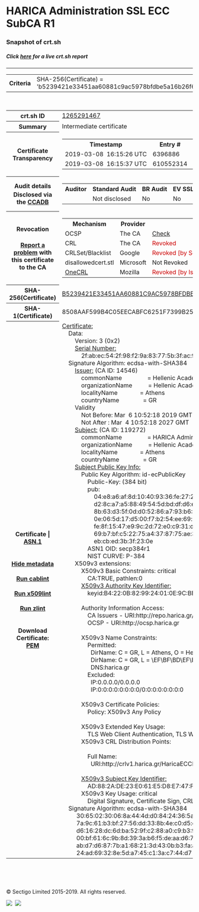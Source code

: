 # HARICA Administration SSL ECC SubCA R1
### Snapshot of crt.sh
##### Click [here](https://crt.sh/?q=B5239421E33451AA60881C9AC5978BFDBE5A16B26F6B157DDB17DD05F4F03074) for a live crt.sh report

---
<!DOCTYPE HTML PUBLIC "-//W3C//DTD HTML 4.0 Transitional//EN">
<HTML>

<BODY>

<TABLE>
  <TR>
    <TH class="outer">Criteria</TH>
    <TD class="outer">SHA-256(Certificate) = 'b5239421e33451aa60881c9ac5978bfdbe5a16b26f6b157ddb17dd05f4f03074'</TD>
  </TR>
</TABLE>
<BR>
<TABLE>
  <TR>
    <TH class="outer">crt.sh ID</TH>
    <TD class="outer"><A href="?id=1265291467">1265291467</A></TD>
  </TR>
  <TR>
    <TH class="outer">Summary</TH>
    <TD class="outer">Intermediate certificate</TD>
  </TR>
  <TR>
    <TH class="outer">Certificate<BR>Transparency</TH>
    <TD class="outer">
<TABLE class="options" style="margin-left:0px">
  <TR>
    <TH>Timestamp</TH>
    <TH>Entry #</TH>
    <TH>Log Operator</TH>
    <TH>Log URL</TH>
  </TR>
  <TR>
    <TD>2019-03-08&nbsp; <FONT class="small">16:15:26 UTC</FONT></TD>
    <TD>6396886</TD>
    <TD>Sectigo</TD>
    <TD>https://dodo.ct.comodo.com</TD>
  </TR>
  <TR>
    <TD>2019-03-08&nbsp; <FONT class="small">16:15:37 UTC</FONT></TD>
    <TD>610552314</TD>
    <TD>Google</TD>
    <TD>https://ct.googleapis.com/rocketeer</TD>
  </TR>
</TABLE>
    </TD>
  </TR>
  <TR>
    <TH class="outer">Audit details<BR>
      <DIV class="small" style="padding-top:3px">Disclosed via the
        <A href="//ccadb-public.secure.force.com/mozilla/PublicAllIntermediateCerts" target="_blank">CCADB</A></DIV>
    </TH>
    <TD class="outer">
<TABLE class="options" style="margin-left:0px">
  <TR>
    <TH>Auditor</TH>
    <TH>Standard Audit</TH>
    <TH>BR Audit</TH>
    <TH>EV SSL Audit</TH>
    <TH>Documents</TH>
    <TH>CCADB</TH>
    <TH>Root Owner / Certificate</TH>
  </TR>
  <TR>
    <TD style="vertical-align:middle"></TD>
    <TD>Not disclosed    <TD>No    <TD>No    <TD>
    </TD>
    <TD><A href="//ccadb.force.com/0011J00001N0snGQAR" target="_blank">0011J00001N0snGQAR</A></TD>
    <TD><A href="/?id=12729857">HARICA</A></TD>
  </TR>
</TABLE>
    </TD>
  </TR>
  <TR>
    <TH class="outer">Revocation<BR><BR>
      <DIV class="small" style="padding-top:3px"><A href="?id=1265291467&opt=problemreporting">Report a problem</A> with<BR>this certificate to the CA</DIV></TH>
    <TD class="outer">
      <TABLE class="options" style="margin-left:0px">
        <TR>
          <TH>Mechanism</TH>
          <TH>Provider</TH>
          <TH>Status</TH>
          <TH>Revocation Date</TH>
          <TH>Last Observed in CRL</TH>
          <TH>Last Checked <SPAN style="color:#CC0000;vertical-align:middle;font-size:70%;font-weight:normal">(Error)</SPAN></TH>
        </TR>
        <TR>
          <TD>OCSP</TD>
          <TD>The CA</TD>
          <TD><A href="?id=1265291467&opt=ocsp">Check</A></TD>
          <TD><SPAN style="color:#888888">?</SPAN></TD>
          <TD><SPAN style="color:#888888">n/a</SPAN></TD>
          <TD><SPAN style="color:#888888">?</SPAN></TD>
        </TR>
        <TR>
          <TD>CRL</TD>
          <TD>The CA</TD>
          <TD><SPAN style="color:#CC0000">Revoked</SPAN></TD><TD>2019-03-07&nbsp; <FONT class="small">09:36:08 UTC</FONT></TD><TD>2019-05-06&nbsp; <FONT class="small">10:48:25 UTC</FONT></TD><TD>2019-12-04&nbsp; <FONT class="small">16:50:07 UTC</FONT></TD>
        </TR>
        <TR>
          <TD>CRLSet/Blacklist</TD>
          <TD>Google</TD>
          <TD><SPAN style="color:#CC0000">Revoked [by Serial Number]</SPAN></TD>
          <TD><SPAN style="color:#888888">n/a</SPAN></TD>
          <TD><SPAN style="color:#888888">n/a</SPAN></TD>
          <TD><SPAN style="color:#888888">n/a</SPAN></TD>
        </TR>
        <TR>
          <TD>disallowedcert.stl</TD>
          <TD>Microsoft</TD>
          <TD>Not Revoked</TD>
          <TD><SPAN style="color:#888888">n/a</SPAN></TD>
          <TD><SPAN style="color:#888888">n/a</SPAN></TD>
          <TD><SPAN style="color:#888888">n/a</SPAN></TD>
        </TR>
        <TR>
          <TD><A href="/mozilla-onecrl" target="_blank">OneCRL</A></TD>
          <TD>Mozilla</TD>
          <TD><SPAN style="color:#CC0000">Revoked [by Issuer Name, Serial Number]</SPAN></TD><TD><SPAN style="color:#888888">Unknown</SPAN></TD>
          <TD><SPAN style="color:#888888">n/a</SPAN></TD>
          <TD><SPAN style="color:#888888">n/a</SPAN></TD>
        </TR>
      </TABLE>
    </TD>
  </TR>
  <TR>
    <TH class="outer">SHA-256(Certificate)</TH>
    <TD class="outer"><A href="//censys.io/certificates/b5239421e33451aa60881c9ac5978bfdbe5a16b26f6b157ddb17dd05f4f03074">B5239421E33451AA60881C9AC5978BFDBE5A16B26F6B157DDB17DD05F4F03074</A></TD>
  </TR>
  <TR>
    <TH class="outer">SHA-1(Certificate)</TH>
    <TD class="outer">8508AAF599B4C05EECABFC6251F7399B250E4A00</TD>
  </TR>
  <TR>
    <TH class="outer">Certificate | <A href="?asn1=1265291467">ASN.1</A>
      <SPAN class="small"><BR>
      <BR><BR><A href="?id=1265291467&opt=nometadata">Hide metadata</A>
      <BR><BR><A href="?id=1265291467&opt=cablint">Run cablint</A>
      <BR><BR><A href="?id=1265291467&opt=x509lint">Run x509lint</A>
      <BR><BR><A href="?id=1265291467&opt=zlint">Run zlint</A>
      <BR><BR><BR>Download Certificate: <A href="?d=1265291467">PEM</A>
      </SPAN>
    </TH>
    <TD class="text"><A href="?d=1265291467">Certificate:</A><BR>&nbsp;&nbsp;&nbsp;&nbsp;Data:<BR>&nbsp;&nbsp;&nbsp;&nbsp;&nbsp;&nbsp;&nbsp;&nbsp;Version:&nbsp;3&nbsp;(0x2)<BR>&nbsp;&nbsp;&nbsp;&nbsp;&nbsp;&nbsp;&nbsp;&nbsp;<A href="?serial=2fabec542f98f29a83775b3fac9e4520">Serial&nbsp;Number:</A><BR>&nbsp;&nbsp;&nbsp;&nbsp;&nbsp;&nbsp;&nbsp;&nbsp;&nbsp;&nbsp;&nbsp;&nbsp;2f:ab:ec:54:2f:98:f2:9a:83:77:5b:3f:ac:9e:45:20<BR>&nbsp;&nbsp;&nbsp;&nbsp;Signature&nbsp;Algorithm:&nbsp;ecdsa-with-SHA384<BR>&nbsp;&nbsp;&nbsp;&nbsp;&nbsp;&nbsp;&nbsp;&nbsp;<A href="?caid=14546">Issuer:</A> <SPAN class="small">(CA ID: 14546)</SPAN><BR>&nbsp;&nbsp;&nbsp;&nbsp;&nbsp;&nbsp;&nbsp;&nbsp;&nbsp;&nbsp;&nbsp;&nbsp;commonName&nbsp;&nbsp;&nbsp;&nbsp;&nbsp;&nbsp;&nbsp;&nbsp;&nbsp;&nbsp;&nbsp;&nbsp;&nbsp;&nbsp;&nbsp;&nbsp;=&nbsp;Hellenic&nbsp;Academic&nbsp;and&nbsp;Research&nbsp;Institutions&nbsp;ECC&nbsp;RootCA&nbsp;2015<BR>&nbsp;&nbsp;&nbsp;&nbsp;&nbsp;&nbsp;&nbsp;&nbsp;&nbsp;&nbsp;&nbsp;&nbsp;organizationName&nbsp;&nbsp;&nbsp;&nbsp;&nbsp;&nbsp;&nbsp;&nbsp;&nbsp;&nbsp;=&nbsp;Hellenic&nbsp;Academic&nbsp;and&nbsp;Research&nbsp;Institutions&nbsp;Cert.&nbsp;Authority<BR>&nbsp;&nbsp;&nbsp;&nbsp;&nbsp;&nbsp;&nbsp;&nbsp;&nbsp;&nbsp;&nbsp;&nbsp;localityName&nbsp;&nbsp;&nbsp;&nbsp;&nbsp;&nbsp;&nbsp;&nbsp;&nbsp;&nbsp;&nbsp;&nbsp;&nbsp;&nbsp;=&nbsp;Athens<BR>&nbsp;&nbsp;&nbsp;&nbsp;&nbsp;&nbsp;&nbsp;&nbsp;&nbsp;&nbsp;&nbsp;&nbsp;countryName&nbsp;&nbsp;&nbsp;&nbsp;&nbsp;&nbsp;&nbsp;&nbsp;&nbsp;&nbsp;&nbsp;&nbsp;&nbsp;&nbsp;&nbsp;=&nbsp;GR<BR>&nbsp;&nbsp;&nbsp;&nbsp;&nbsp;&nbsp;&nbsp;&nbsp;Validity<BR>&nbsp;&nbsp;&nbsp;&nbsp;&nbsp;&nbsp;&nbsp;&nbsp;&nbsp;&nbsp;&nbsp;&nbsp;Not&nbsp;Before:&nbsp;Mar&nbsp;&nbsp;6&nbsp;10:52:18&nbsp;2019&nbsp;GMT<BR>&nbsp;&nbsp;&nbsp;&nbsp;&nbsp;&nbsp;&nbsp;&nbsp;&nbsp;&nbsp;&nbsp;&nbsp;Not&nbsp;After&nbsp;:&nbsp;Mar&nbsp;&nbsp;4&nbsp;10:52:18&nbsp;2027&nbsp;GMT<BR>&nbsp;&nbsp;&nbsp;&nbsp;&nbsp;&nbsp;&nbsp;&nbsp;<A href="?caid=119272">Subject:</A> <SPAN class="small">(CA ID: 119272)</SPAN><BR>&nbsp;&nbsp;&nbsp;&nbsp;&nbsp;&nbsp;&nbsp;&nbsp;&nbsp;&nbsp;&nbsp;&nbsp;commonName&nbsp;&nbsp;&nbsp;&nbsp;&nbsp;&nbsp;&nbsp;&nbsp;&nbsp;&nbsp;&nbsp;&nbsp;&nbsp;&nbsp;&nbsp;&nbsp;=&nbsp;HARICA&nbsp;Administration&nbsp;SSL&nbsp;ECC&nbsp;SubCA&nbsp;R1<BR>&nbsp;&nbsp;&nbsp;&nbsp;&nbsp;&nbsp;&nbsp;&nbsp;&nbsp;&nbsp;&nbsp;&nbsp;organizationName&nbsp;&nbsp;&nbsp;&nbsp;&nbsp;&nbsp;&nbsp;&nbsp;&nbsp;&nbsp;=&nbsp;Hellenic&nbsp;Academic&nbsp;and&nbsp;Research&nbsp;Institutions&nbsp;Cert.&nbsp;Authority<BR>&nbsp;&nbsp;&nbsp;&nbsp;&nbsp;&nbsp;&nbsp;&nbsp;&nbsp;&nbsp;&nbsp;&nbsp;localityName&nbsp;&nbsp;&nbsp;&nbsp;&nbsp;&nbsp;&nbsp;&nbsp;&nbsp;&nbsp;&nbsp;&nbsp;&nbsp;&nbsp;=&nbsp;Athens<BR>&nbsp;&nbsp;&nbsp;&nbsp;&nbsp;&nbsp;&nbsp;&nbsp;&nbsp;&nbsp;&nbsp;&nbsp;countryName&nbsp;&nbsp;&nbsp;&nbsp;&nbsp;&nbsp;&nbsp;&nbsp;&nbsp;&nbsp;&nbsp;&nbsp;&nbsp;&nbsp;&nbsp;=&nbsp;GR<BR>&nbsp;&nbsp;&nbsp;&nbsp;&nbsp;&nbsp;&nbsp;&nbsp;<A href="?spkisha256=f16e0bc9f440dc408efdf0b2c4376529064665ede0525387ae986260f87d8e09">Subject&nbsp;Public&nbsp;Key&nbsp;Info:</A><BR>&nbsp;&nbsp;&nbsp;&nbsp;&nbsp;&nbsp;&nbsp;&nbsp;&nbsp;&nbsp;&nbsp;&nbsp;Public&nbsp;Key&nbsp;Algorithm:&nbsp;id-ecPublicKey<BR>&nbsp;&nbsp;&nbsp;&nbsp;&nbsp;&nbsp;&nbsp;&nbsp;&nbsp;&nbsp;&nbsp;&nbsp;&nbsp;&nbsp;&nbsp;&nbsp;Public-Key:&nbsp;(384&nbsp;bit)<BR>&nbsp;&nbsp;&nbsp;&nbsp;&nbsp;&nbsp;&nbsp;&nbsp;&nbsp;&nbsp;&nbsp;&nbsp;&nbsp;&nbsp;&nbsp;&nbsp;pub:&nbsp;<BR>&nbsp;&nbsp;&nbsp;&nbsp;&nbsp;&nbsp;&nbsp;&nbsp;&nbsp;&nbsp;&nbsp;&nbsp;&nbsp;&nbsp;&nbsp;&nbsp;&nbsp;&nbsp;&nbsp;&nbsp;04:e8:a6:af:8d:10:40:93:36:fe:27:22:0e:81:7f:<BR>&nbsp;&nbsp;&nbsp;&nbsp;&nbsp;&nbsp;&nbsp;&nbsp;&nbsp;&nbsp;&nbsp;&nbsp;&nbsp;&nbsp;&nbsp;&nbsp;&nbsp;&nbsp;&nbsp;&nbsp;d2:8c:a7:a5:88:49:54:5d:bd:df:d6:ee:5e:14:4a:<BR>&nbsp;&nbsp;&nbsp;&nbsp;&nbsp;&nbsp;&nbsp;&nbsp;&nbsp;&nbsp;&nbsp;&nbsp;&nbsp;&nbsp;&nbsp;&nbsp;&nbsp;&nbsp;&nbsp;&nbsp;8b:63:d3:5f:0d:d0:52:86:a7:93:b6:16:0f:f2:c6:<BR>&nbsp;&nbsp;&nbsp;&nbsp;&nbsp;&nbsp;&nbsp;&nbsp;&nbsp;&nbsp;&nbsp;&nbsp;&nbsp;&nbsp;&nbsp;&nbsp;&nbsp;&nbsp;&nbsp;&nbsp;0e:06:5d:17:d5:00:f7:b2:54:ee:69:b7:ac:74:41:<BR>&nbsp;&nbsp;&nbsp;&nbsp;&nbsp;&nbsp;&nbsp;&nbsp;&nbsp;&nbsp;&nbsp;&nbsp;&nbsp;&nbsp;&nbsp;&nbsp;&nbsp;&nbsp;&nbsp;&nbsp;fe:8f:15:47:e9:9c:2d:72:e0:c9:31:dc:1f:d5:0b:<BR>&nbsp;&nbsp;&nbsp;&nbsp;&nbsp;&nbsp;&nbsp;&nbsp;&nbsp;&nbsp;&nbsp;&nbsp;&nbsp;&nbsp;&nbsp;&nbsp;&nbsp;&nbsp;&nbsp;&nbsp;69:b7:bf:c5:22:75:a4:37:87:75:ae:32:a6:43:d3:<BR>&nbsp;&nbsp;&nbsp;&nbsp;&nbsp;&nbsp;&nbsp;&nbsp;&nbsp;&nbsp;&nbsp;&nbsp;&nbsp;&nbsp;&nbsp;&nbsp;&nbsp;&nbsp;&nbsp;&nbsp;eb:cb:ed:3b:3f:23:0e<BR>&nbsp;&nbsp;&nbsp;&nbsp;&nbsp;&nbsp;&nbsp;&nbsp;&nbsp;&nbsp;&nbsp;&nbsp;&nbsp;&nbsp;&nbsp;&nbsp;ASN1&nbsp;OID:&nbsp;secp384r1<BR>&nbsp;&nbsp;&nbsp;&nbsp;&nbsp;&nbsp;&nbsp;&nbsp;&nbsp;&nbsp;&nbsp;&nbsp;&nbsp;&nbsp;&nbsp;&nbsp;NIST&nbsp;CURVE:&nbsp;P-384<BR>&nbsp;&nbsp;&nbsp;&nbsp;&nbsp;&nbsp;&nbsp;&nbsp;X509v3&nbsp;extensions:<BR>&nbsp;&nbsp;&nbsp;&nbsp;&nbsp;&nbsp;&nbsp;&nbsp;&nbsp;&nbsp;&nbsp;&nbsp;X509v3&nbsp;Basic&nbsp;Constraints:&nbsp;critical<BR>&nbsp;&nbsp;&nbsp;&nbsp;&nbsp;&nbsp;&nbsp;&nbsp;&nbsp;&nbsp;&nbsp;&nbsp;&nbsp;&nbsp;&nbsp;&nbsp;CA:TRUE,&nbsp;pathlen:0<BR>&nbsp;&nbsp;&nbsp;&nbsp;&nbsp;&nbsp;&nbsp;&nbsp;&nbsp;&nbsp;&nbsp;&nbsp;<A href="?ski=b4220b829924010e9cbbe40efdbffb972093992a">X509v3&nbsp;Authority&nbsp;Key&nbsp;Identifier:</A><BR>&nbsp;&nbsp;&nbsp;&nbsp;&nbsp;&nbsp;&nbsp;&nbsp;&nbsp;&nbsp;&nbsp;&nbsp;&nbsp;&nbsp;&nbsp;&nbsp;keyid:B4:22:0B:82:99:24:01:0E:9C:BB:E4:0E:FD:BF:FB:97:20:93:99:2A<BR><BR>&nbsp;&nbsp;&nbsp;&nbsp;&nbsp;&nbsp;&nbsp;&nbsp;&nbsp;&nbsp;&nbsp;&nbsp;Authority&nbsp;Information&nbsp;Access:&nbsp;<BR>&nbsp;&nbsp;&nbsp;&nbsp;&nbsp;&nbsp;&nbsp;&nbsp;&nbsp;&nbsp;&nbsp;&nbsp;&nbsp;&nbsp;&nbsp;&nbsp;CA&nbsp;Issuers&nbsp;-&nbsp;URI:http://repo.harica.gr/certs/HaricaECCRootCA2015.crt<BR>&nbsp;&nbsp;&nbsp;&nbsp;&nbsp;&nbsp;&nbsp;&nbsp;&nbsp;&nbsp;&nbsp;&nbsp;&nbsp;&nbsp;&nbsp;&nbsp;OCSP&nbsp;-&nbsp;URI:http://ocsp.harica.gr<BR><BR>&nbsp;&nbsp;&nbsp;&nbsp;&nbsp;&nbsp;&nbsp;&nbsp;&nbsp;&nbsp;&nbsp;&nbsp;X509v3&nbsp;Name&nbsp;Constraints:&nbsp;<BR>&nbsp;&nbsp;&nbsp;&nbsp;&nbsp;&nbsp;&nbsp;&nbsp;&nbsp;&nbsp;&nbsp;&nbsp;&nbsp;&nbsp;&nbsp;&nbsp;Permitted:<BR>&nbsp;&nbsp;&nbsp;&nbsp;&nbsp;&nbsp;&nbsp;&nbsp;&nbsp;&nbsp;&nbsp;&nbsp;&nbsp;&nbsp;&nbsp;&nbsp;&nbsp;&nbsp;DirName:&nbsp;C&nbsp;=&nbsp;GR,&nbsp;L&nbsp;=&nbsp;Athens,&nbsp;O&nbsp;=&nbsp;Hellenic&nbsp;Academic&nbsp;and&nbsp;Research&nbsp;Institutions&nbsp;Cert.&nbsp;Authority<BR>&nbsp;&nbsp;&nbsp;&nbsp;&nbsp;&nbsp;&nbsp;&nbsp;&nbsp;&nbsp;&nbsp;&nbsp;&nbsp;&nbsp;&nbsp;&nbsp;&nbsp;&nbsp;DirName:&nbsp;C&nbsp;=&nbsp;GR,&nbsp;L&nbsp;=&nbsp;\EF\BF\BD\EF\BF\BD\EF\BF\BD\EF\BF\BD\EF\BF\BD\EF\BF\BD\EF\BF\BD\EF\BF\BD\EF\BF\BD\EF\BF\BD,&nbsp;O&nbsp;=&nbsp;\EF\BF\BD\EF\BF\BD\EF\BF\BD\EF\BF\BD\EF\BF\BD\EF\BF\BD\EF\BF\BD\EF\BF\BD&nbsp;\EF\BF\BD\EF\BF\BD\EF\BF\BD\EF\BF\BD\EF\BF\BD\EF\BF\BD\EF\BF\BD\EF\BF\BD\EF\BF\BD\EF\BF\BD\EF\BF\BD\EF\BF\BD\EF\BF\BD\EF\BF\BD\EF\BF\BD\EF\BF\BD\EF\BF\BD\EF\BF\BD\EF\BF\BD\EF\BF\BD\EF\BF\BD\EF\BF\BD\EF\BF\BD\EF\BF\BD&nbsp;\EF\BF\BD\EF\BF\BD\EF\BF\BD\EF\BF\BD\EF\BF\BD\EF\BF\BD\EF\BF\BD\EF\BF\BD\EF\BF\BD\EF\BF\BD\EF\BF\BD\EF\BF\BD\EF\BF\BD\EF\BF\BD\EF\BF\BD\EF\BF\BD\EF\BF\BD\EF\BF\BD&nbsp;\EF\BF\BD\EF\BF\BD\EF\BF\BD\EF\BF\BD\EF\BF\BD\EF\BF\BD\EF\BF\BD\EF\BF\BD\EF\BF\BD\EF\BF\BD\EF\BF\BD\EF\BF\BD\EF\BF\BD\EF\BF\BD\EF\BF\BD\EF\BF\BD\EF\BF\BD\EF\BF\BD\EF\BF\BD\EF\BF\BD\EF\BF\BD\EF\BF\BD&nbsp;\EF\BF\BD\EF\BF\BD.&nbsp;\EF\BF\BD\EF\BF\BD\EF\BF\BD\EF\BF\BD\EF\BF\BD\EF\BF\BD\EF\BF\BD\EF\BF\BD\EF\BF\BD\EF\BF\BD\EF\BF\BD\EF\BF\BD\EF\BF\BD\EF\BF\BD\EF\BF\BD\EF\BF\BD\EF\BF\BD\EF\BF\BD\EF\BF\BD\EF\BF\BD\EF\BF\BD\EF\BF\BD&nbsp;\EF\BF\BD\EF\BF\BD\EF\BF\BD\EF\BF\BD\EF\BF\BD\EF\BF\BD\EF\BF\BD\EF\BF\BD\EF\BF\BD\EF\BF\BD\EF\BF\BD\EF\BF\BD\EF\BF\BD\EF\BF\BD\EF\BF\BD\EF\BF\BD\EF\BF\BD\EF\BF\BD<BR>&nbsp;&nbsp;&nbsp;&nbsp;&nbsp;&nbsp;&nbsp;&nbsp;&nbsp;&nbsp;&nbsp;&nbsp;&nbsp;&nbsp;&nbsp;&nbsp;&nbsp;&nbsp;DNS:harica.gr<BR>&nbsp;&nbsp;&nbsp;&nbsp;&nbsp;&nbsp;&nbsp;&nbsp;&nbsp;&nbsp;&nbsp;&nbsp;&nbsp;&nbsp;&nbsp;&nbsp;Excluded:<BR>&nbsp;&nbsp;&nbsp;&nbsp;&nbsp;&nbsp;&nbsp;&nbsp;&nbsp;&nbsp;&nbsp;&nbsp;&nbsp;&nbsp;&nbsp;&nbsp;&nbsp;&nbsp;IP:0.0.0.0/0.0.0.0<BR>&nbsp;&nbsp;&nbsp;&nbsp;&nbsp;&nbsp;&nbsp;&nbsp;&nbsp;&nbsp;&nbsp;&nbsp;&nbsp;&nbsp;&nbsp;&nbsp;&nbsp;&nbsp;IP:0:0:0:0:0:0:0:0/0:0:0:0:0:0:0:0<BR><BR>&nbsp;&nbsp;&nbsp;&nbsp;&nbsp;&nbsp;&nbsp;&nbsp;&nbsp;&nbsp;&nbsp;&nbsp;X509v3&nbsp;Certificate&nbsp;Policies:&nbsp;<BR>&nbsp;&nbsp;&nbsp;&nbsp;&nbsp;&nbsp;&nbsp;&nbsp;&nbsp;&nbsp;&nbsp;&nbsp;&nbsp;&nbsp;&nbsp;&nbsp;Policy:&nbsp;X509v3&nbsp;Any&nbsp;Policy<BR><BR>&nbsp;&nbsp;&nbsp;&nbsp;&nbsp;&nbsp;&nbsp;&nbsp;&nbsp;&nbsp;&nbsp;&nbsp;X509v3&nbsp;Extended&nbsp;Key&nbsp;Usage:&nbsp;<BR>&nbsp;&nbsp;&nbsp;&nbsp;&nbsp;&nbsp;&nbsp;&nbsp;&nbsp;&nbsp;&nbsp;&nbsp;&nbsp;&nbsp;&nbsp;&nbsp;TLS&nbsp;Web&nbsp;Client&nbsp;Authentication,&nbsp;TLS&nbsp;Web&nbsp;Server&nbsp;Authentication<BR>&nbsp;&nbsp;&nbsp;&nbsp;&nbsp;&nbsp;&nbsp;&nbsp;&nbsp;&nbsp;&nbsp;&nbsp;X509v3&nbsp;CRL&nbsp;Distribution&nbsp;Points:&nbsp;<BR><BR>&nbsp;&nbsp;&nbsp;&nbsp;&nbsp;&nbsp;&nbsp;&nbsp;&nbsp;&nbsp;&nbsp;&nbsp;&nbsp;&nbsp;&nbsp;&nbsp;Full&nbsp;Name:<BR>&nbsp;&nbsp;&nbsp;&nbsp;&nbsp;&nbsp;&nbsp;&nbsp;&nbsp;&nbsp;&nbsp;&nbsp;&nbsp;&nbsp;&nbsp;&nbsp;&nbsp;&nbsp;URI:http://crlv1.harica.gr/HaricaECCRootCA2015/crlv1.der.crl<BR><BR>&nbsp;&nbsp;&nbsp;&nbsp;&nbsp;&nbsp;&nbsp;&nbsp;&nbsp;&nbsp;&nbsp;&nbsp;<A href="?ski=ad882ade23e061e5d8e747f685458bfb895fc158">X509v3&nbsp;Subject&nbsp;Key&nbsp;Identifier:</A><BR>&nbsp;&nbsp;&nbsp;&nbsp;&nbsp;&nbsp;&nbsp;&nbsp;&nbsp;&nbsp;&nbsp;&nbsp;&nbsp;&nbsp;&nbsp;&nbsp;AD:88:2A:DE:23:E0:61:E5:D8:E7:47:F6:85:45:8B:FB:89:5F:C1:58<BR>&nbsp;&nbsp;&nbsp;&nbsp;&nbsp;&nbsp;&nbsp;&nbsp;&nbsp;&nbsp;&nbsp;&nbsp;X509v3&nbsp;Key&nbsp;Usage:&nbsp;critical<BR>&nbsp;&nbsp;&nbsp;&nbsp;&nbsp;&nbsp;&nbsp;&nbsp;&nbsp;&nbsp;&nbsp;&nbsp;&nbsp;&nbsp;&nbsp;&nbsp;Digital&nbsp;Signature,&nbsp;Certificate&nbsp;Sign,&nbsp;CRL&nbsp;Sign<BR>&nbsp;&nbsp;&nbsp;&nbsp;Signature&nbsp;Algorithm:&nbsp;ecdsa-with-SHA384<BR>&nbsp;&nbsp;&nbsp;&nbsp;&nbsp;&nbsp;&nbsp;&nbsp;&nbsp;30:65:02:30:06:8a:44:4d:d0:84:24:36:5a:66:97:2d:4f:8c:<BR>&nbsp;&nbsp;&nbsp;&nbsp;&nbsp;&nbsp;&nbsp;&nbsp;&nbsp;7a:9c:61:b3:bf:27:56:dd:33:8b:4e:c0:d5:e0:89:e4:53:b2:<BR>&nbsp;&nbsp;&nbsp;&nbsp;&nbsp;&nbsp;&nbsp;&nbsp;&nbsp;d6:16:28:dc:6d:ba:52:9f:c2:88:a0:c9:b3:9b:13:c8:02:31:<BR>&nbsp;&nbsp;&nbsp;&nbsp;&nbsp;&nbsp;&nbsp;&nbsp;&nbsp;00:bf:61:6c:9b:8d:39:3a:b6:f5:de:aa:d6:7f:1e:ae:6c:8a:<BR>&nbsp;&nbsp;&nbsp;&nbsp;&nbsp;&nbsp;&nbsp;&nbsp;&nbsp;ab:d7:d6:87:7b:a1:68:21:3d:43:0b:b3:fa:a7:81:0c:a4:52:<BR>&nbsp;&nbsp;&nbsp;&nbsp;&nbsp;&nbsp;&nbsp;&nbsp;&nbsp;24:ad:69:32:8e:5d:a7:45:c1:3a:c7:44:d7<BR>    </TD>
  </TR>
</TABLE>

  <BR><BR><BR>

  <P class="copyright">&copy; Sectigo Limited 2015-2019. All rights reserved.</P>
  <DIV>
    <A href="https://sectigo.com/"><IMG src="/sectigo_s.png"></A>
    &nbsp;<A href="https://github.com/crtsh"><IMG src="/GitHub-Mark-32px.png"></A>
  </DIV>
</BODY>
</HTML>
